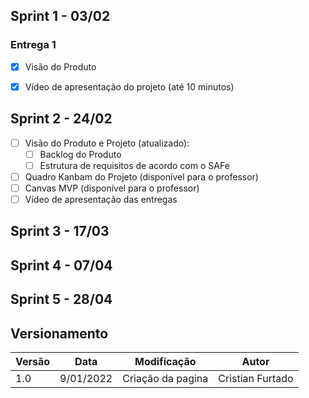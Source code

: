 ## Sprint 1 - 03/02
### Entrega 1

<p style="text-align: justify">
</p>

- [x] Visão do Produto
- [x] Vídeo de apresentação do projeto (até 10 minutos)


## Sprint 2 - 24/02

- [ ] Visão do Produto e Projeto (atualizado):
    - [ ] Backlog do Produto
    - [ ] Estrutura de requisitos de acordo com o SAFe
- [ ] Quadro Kanbam do Projeto (disponível para o professor)
- [ ] Canvas MVP (disponível para o professor)
- [ ] Vídeo de apresentação das entregas

## Sprint 3 - 17/03


## Sprint 4 - 07/04


## Sprint 5 - 28/04


## Versionamento

 Versão|Data      |Modificação        |Autor
-------|----------|-------------------|--------
1.0    |9/01/2022|Criação da pagina| Cristian Furtado